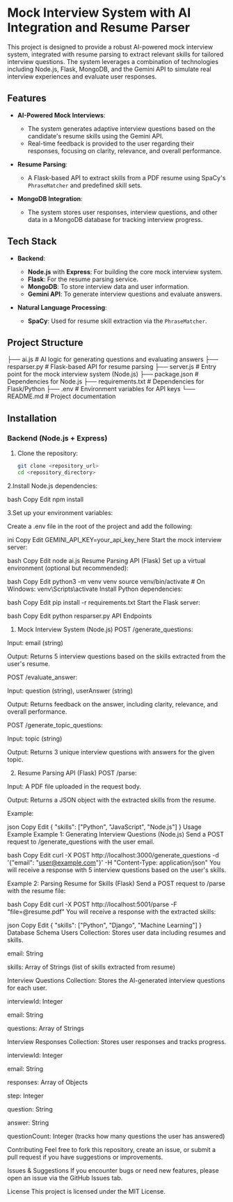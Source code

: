 # Mock Interview System with AI Integration and Resume Parser

This project is designed to provide a robust AI-powered mock interview system, integrated with resume parsing to extract relevant skills for tailored interview questions. The system leverages a combination of technologies including Node.js, Flask, MongoDB, and the Gemini API to simulate real interview experiences and evaluate user responses.

## Features

- **AI-Powered Mock Interviews**: 
  - The system generates adaptive interview questions based on the candidate's resume skills using the Gemini API.
  - Real-time feedback is provided to the user regarding their responses, focusing on clarity, relevance, and overall performance.
  
- **Resume Parsing**:
  - A Flask-based API to extract skills from a PDF resume using SpaCy's `PhraseMatcher` and predefined skill sets.
  
- **MongoDB Integration**:
  - The system stores user responses, interview questions, and other data in a MongoDB database for tracking interview progress.

## Tech Stack

- **Backend**:
  - **Node.js** with **Express**: For building the core mock interview system.
  - **Flask**: For the resume parsing service.
  - **MongoDB**: To store interview data and user information.
  - **Gemini API**: To generate interview questions and evaluate answers.
  
- **Natural Language Processing**:
  - **SpaCy**: Used for resume skill extraction via the `PhraseMatcher`.

## Project Structure

├── ai.js # AI logic for generating questions and evaluating answers ├── resparser.py # Flask-based API for resume parsing ├── server.js # Entry point for the mock interview system (Node.js) ├── package.json # Dependencies for Node.js ├── requirements.txt # Dependencies for Flask/Python ├── .env # Environment variables for API keys └── README.md # Project documentation



## Installation

### Backend (Node.js + Express)

1. Clone the repository:
   ```bash
   git clone <repository_url>
   cd <repository_directory>


2.Install Node.js dependencies:

bash
Copy
Edit
npm install

3.Set up your environment variables:

Create a .env file in the root of the project and add the following:

ini
Copy
Edit
GEMINI_API_KEY=your_api_key_here
Start the mock interview server:

bash
Copy
Edit
node ai.js
Resume Parsing API (Flask)
Set up a virtual environment (optional but recommended):

bash
Copy
Edit
python3 -m venv venv
source venv/bin/activate  # On Windows: venv\Scripts\activate
Install Python dependencies:

bash
Copy
Edit
pip install -r requirements.txt
Start the Flask server:

bash
Copy
Edit
python resparser.py
API Endpoints
1. Mock Interview System (Node.js)
POST /generate_questions:

Input: email (string)

Output: Returns 5 interview questions based on the skills extracted from the user's resume.

POST /evaluate_answer:

Input: question (string), userAnswer (string)

Output: Returns feedback on the answer, including clarity, relevance, and overall performance.

POST /generate_topic_questions:

Input: topic (string)

Output: Returns 3 unique interview questions with answers for the given topic.

2. Resume Parsing API (Flask)
POST /parse:

Input: A PDF file uploaded in the request body.

Output: Returns a JSON object with the extracted skills from the resume.

Example:

json
Copy
Edit
{
  "skills": ["Python", "JavaScript", "Node.js"]
}
Usage Example
Example 1: Generating Interview Questions (Node.js)
Send a POST request to /generate_questions with the user email.

bash
Copy
Edit
curl -X POST http://localhost:3000/generate_questions -d '{"email": "user@example.com"}' -H "Content-Type: application/json"
You will receive a response with 5 interview questions based on the user's skills.

Example 2: Parsing Resume for Skills (Flask)
Send a POST request to /parse with the resume file:

bash
Copy
Edit
curl -X POST http://localhost:5001/parse -F "file=@resume.pdf"
You will receive a response with the extracted skills:

json
Copy
Edit
{
  "skills": ["Python", "Django", "Machine Learning"]
}
Database Schema
Users Collection: Stores user data including resumes and skills.

email: String

skills: Array of Strings (list of skills extracted from resume)

Interview Questions Collection: Stores the AI-generated interview questions for each user.

interviewId: Integer

email: String

questions: Array of Strings

Interview Responses Collection: Stores user responses and tracks progress.

interviewId: Integer

email: String

responses: Array of Objects

step: Integer

question: String

answer: String

questionCount: Integer (tracks how many questions the user has answered)

Contributing
Feel free to fork this repository, create an issue, or submit a pull request if you have suggestions or improvements.

Issues & Suggestions
If you encounter bugs or need new features, please open an issue via the GitHub Issues tab.

License
This project is licensed under the MIT License.

